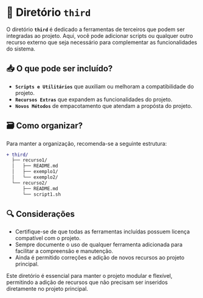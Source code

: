 # 📁 Diretório `third`

O diretório **`third`** é dedicado a ferramentas de terceiros que podem ser integradas ao projeto.
Aqui, você pode adicionar scripts ou qualquer outro recurso externo que seja necessário para
 complementar as funcionalidades do sistema.

## 📥 O que pode ser incluído?

- **`Scripts e Utilitários`** que auxiliam ou melhoram a compatibilidade do projeto.
- **`Recursos Extras`** que expandem as funcionalidades do projeto.
- **`Novos Métodos`** de empacotamento que atendam a propósta do projeto.


## 🗃️ Como organizar?

Para manter a organização, recomenda-se a seguinte estrutura:

```diff
+ third/
  ├── recurso1/
  │   ├── README.md
  │   ├── exemplo1/
  │   └── exemplo2/
  └── recurso2/
      ├── README.md
      └── script1.sh
```

## 🔍 Considerações

- Certifique-se de que todas as ferramentas incluídas possuem licença compatível 
com o projeto.
- Sempre documente o uso de qualquer ferramenta adicionada para facilitar a
compreensão e manutenção.
- Ainda é permitido correções e adição de novos recursos ao projeto principal.

Este diretório é essencial para manter o projeto modular e flexível, 
permitindo a adição de recursos que não precisam ser inseridos diretamente no
projeto principal.
